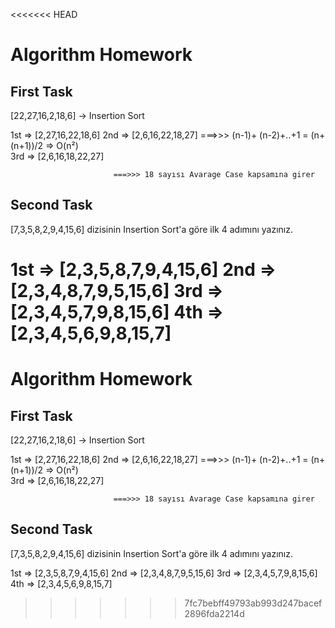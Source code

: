 <<<<<<< HEAD
# Algorithm Homework

## First Task

[22,27,16,2,18,6] -> Insertion Sort

1st => [2,27,16,22,18,6]
2nd => [2,6,16,22,18,27]   ===>>>  (n-1)+ (n-2)+..+1 = (n+(n+1))/2 => O(n²)  
3rd => [2,6,16,18,22,27]

                           ===>>> 18 sayısı Avarage Case kapsamına girer 


## Second Task

[7,3,5,8,2,9,4,15,6] dizisinin Insertion Sort'a göre ilk 4 adımını yazınız.

1st => [2,3,5,8,7,9,4,15,6]
2nd => [2,3,4,8,7,9,5,15,6]
3rd => [2,3,4,5,7,9,8,15,6]
4th => [2,3,4,5,6,9,8,15,7]
=======
# Algorithm Homework

## First Task

[22,27,16,2,18,6] -> Insertion Sort

1st => [2,27,16,22,18,6]
2nd => [2,6,16,22,18,27]   ===>>>  (n-1)+ (n-2)+..+1 = (n+(n+1))/2 => O(n²)  
3rd => [2,6,16,18,22,27]

                           ===>>> 18 sayısı Avarage Case kapsamına girer 


## Second Task

[7,3,5,8,2,9,4,15,6] dizisinin Insertion Sort'a göre ilk 4 adımını yazınız.

1st => [2,3,5,8,7,9,4,15,6]
2nd => [2,3,4,8,7,9,5,15,6]
3rd => [2,3,4,5,7,9,8,15,6]
4th => [2,3,4,5,6,9,8,15,7]
>>>>>>> 7fc7bebff49793ab993d247bacef2896fda2214d
